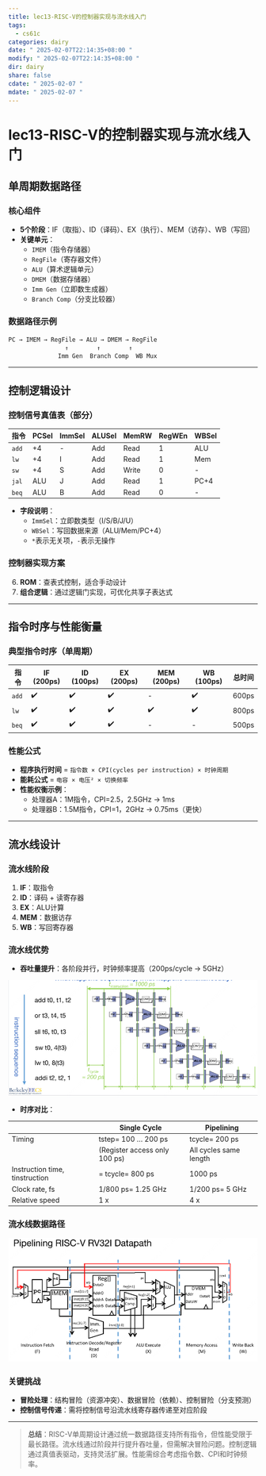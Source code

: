 ```yaml
---
title: lec13-RISC-V的控制器实现与流水线入门
tags:
  - cs61c
categories: dairy
date: " 2025-02-07T22:14:35+08:00 "
modify: " 2025-02-07T22:14:35+08:00 "
dir: dairy
share: false
cdate: " 2025-02-07 "
mdate: " 2025-02-07 "
---
```


# lec13-RISC-V的控制器实现与流水线入门

## 单周期数据路径

### 核心组件

- **5个阶段**：IF（取指）、ID（译码）、EX（执行）、MEM（访存）、WB（写回）
- **关键单元**：
  - `IMEM`（指令存储器）
  - `RegFile`（寄存器文件）
  - `ALU`（算术逻辑单元）
  - `DMEM`（数据存储器）
  - `Imm Gen`（立即数生成器）
  - `Branch Comp`（分支比较器）

### 数据路径示例

```verilog
PC → IMEM → RegFile → ALU → DMEM → RegFile
                ↑        ↑        ↑
              Imm Gen  Branch Comp  WB Mux
```

---

## 控制逻辑设计

### 控制信号真值表（部分）

| 指令    | PCSel | ImmSel | ALUSel | MemRW | RegWEn | WBSel  |
|---------|-------|--------|--------|-------|--------|--------|
| `add`   | +4    | -      | Add    | Read  | 1      | ALU    |
| `lw`    | +4    | I      | Add    | Read  | 1      | Mem    |
| `sw`    | +4    | S      | Add    | Write | 0      | -      |
| `jal`   | ALU   | J      | Add    | Read  | 1      | PC+4   |
| `beq`   | ALU   | B      | Add    | Read  | 0      | -      |

- **字段说明**：
  - `ImmSel`：立即数类型（I/S/B/J/U）
  - `WBSel`：写回数据来源（ALU/Mem/PC+4）
  - `*`表示无关项，`-`表示无操作

### 控制器实现方案

6. **ROM**：查表式控制，适合手动设计
7. **组合逻辑**：通过逻辑门实现，可优化共享子表达式

---

## 指令时序与性能衡量

### 典型指令时序（单周期）

| 指令 | IF (200ps) | ID (100ps) | EX (200ps) | MEM (200ps) | WB (100ps) | 总时间 |
|------|------------|------------|------------|-------------|------------|--------|
| `add`| ✔️         | ✔️         | ✔️         | -           | ✔️         | 600ps  |
| `lw` | ✔️         | ✔️         | ✔️         | ✔️          | ✔️         | 800ps  |
| `beq`| ✔️         | ✔️         | ✔️         | -           | -          | 500ps  |

### 性能公式

- **程序执行时间** = `指令数 × CPI(cycles per instruction) × 时钟周期`
- **能耗公式** = `电容 × 电压² × 切换频率`
- **性能权衡示例**：
  - 处理器A：1M指令，CPI=2.5，2.5GHz → 1ms
  - 处理器B：1.5M指令，CPI=1，2GHz → 0.75ms（更快）

---

## 流水线设计

### 流水线阶段

1. **IF**：取指令
2. **ID**：译码 + 读寄存器
3. **EX**：ALU计算
4. **MEM**：数据访存
5. **WB**：写回寄存器

### 流水线优势

- **吞吐量提升**：各阶段并行，时钟频率提高（200ps/cycle → 5GHz）

![image.png](https://raw.githubusercontent.com/Tendourisu/images/master/202502072347356.png)

- **时序对比**：

|                                | Single Cycle                  | Pipelining             |
| ------------------------------ | ----------------------------- | ---------------------- |
| Timing                         | tstep= 100 … 200 ps           | tcycle= 200 ps         |
|                                | (Register access only 100 ps) | All cycles same length |
| Instruction time, tinstruction | = tcycle= 800 ps              | 1000 ps                |
| Clock rate, fs                 | 1/800 ps= 1.25 GHz            | 1/200 ps= 5 GHz        |
| Relative speed                 | 1 x                           | 4 x                    |

### 流水线数据路径

![image.png](https://raw.githubusercontent.com/Tendourisu/images/master/202502072348521.png)

### 关键挑战

- **冒险处理**：结构冒险（资源冲突）、数据冒险（依赖）、控制冒险（分支预测）
- **控制信号传递**：需将控制信号沿流水线寄存器传递至对应阶段

---

> **总结**：RISC-V单周期设计通过统一数据路径支持所有指令，但性能受限于最长路径。流水线通过阶段并行提升吞吐量，但需解决冒险问题。控制逻辑通过真值表驱动，支持灵活扩展。性能需综合考虑指令数、CPI和时钟频率。
